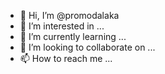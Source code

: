 - 👋 Hi, I’m @promodalaka
- 👀 I’m interested in ...
- 🌱 I’m currently learning ...
- 💞️ I’m looking to collaborate on ...
- 📫 How to reach me ...

<!---
promodalaka/promodalaka is a ✨ special ✨ repository because its `README.md` (this file) appears on your GitHub profile.
You can click the Preview link to take a look at your changes.
--->

